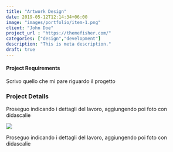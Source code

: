 ```yaml
---
title: "Artwork Design"
date: 2019-05-12T12:14:34+06:00
image: "images/portfolio/item-1.png"
client: "John Doe"
project_url : "https://themefisher.com/"
categories: ["design","development"]
description: "This is meta description."
draft: true
---
```


#### Project Requirements

Scrivo quello che mi pare riguardo il progetto

### Project Details

Proseguo indicando i dettagli del lavoro, aggiungendo poi foto con didascalie

![](/images/portfolio/item-2.png)

Proseguo indicando i dettagli del lavoro, aggiungendo poi foto con didascalie
